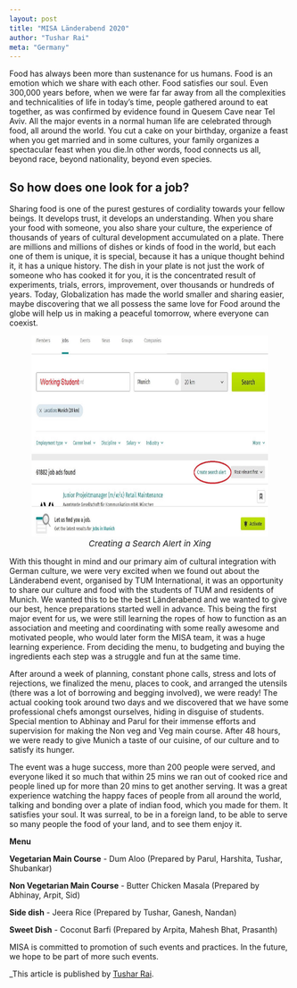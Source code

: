 ```yaml
---
layout: post
title: "MISA Länderabend 2020"
author: "Tushar Rai"
meta: "Germany"
---
```


Food has always been more than sustenance for us humans. Food is an emotion which we share with each other. Food satisfies our soul. Even 300,000 years before, when we were far far away from all the complexities and technicalities of life in today’s time, people gathered around to eat together, as was confirmed by evidence found in Quesem Cave near Tel Aviv. All the major events in a normal human life are celebrated through food, all around the world. You cut a cake on your birthday, organize a feast when you get married and in some cultures, your family organizes a spectacular feast when you die.In other words, food connects us all, beyond race, beyond nationality, beyond even species.

## So how does one look for a job?

Sharing food is one of the purest gestures of cordiality towards your fellow beings. It develops trust, it develops an understanding. When you share your food with someone, you also share your culture, the experience of thousands of years of cultural development accumulated on a plate. There are millions and millions of dishes or kinds of food in the world, but each one of them is unique, it is special, because it has a unique thought behind it, it has a unique history. The dish in your plate is not just the work of someone who has cooked it for you, it is the concentrated result of experiments, trials, errors, improvement, over thousands or hundreds of years. Today, Globalization has made the world smaller and sharing easier, maybe discovering that we all possess the same love for Food around the globe will help us in making a peaceful tomorrow, where everyone can coexist.

<figure align="center">
<img src="/img/blog_img/de_jobs1.jpg" width="780" height="360" alt="sine_wave">
<figcaption align="center" style="font-size:15px" ><em> Creating a Search Alert in Xing </em></figcaption>
</figure>

With this thought in mind and our primary aim of cultural integration with German culture, we were very excited when we found out about the Länderabend event, organised by TUM International, it was an opportunity to share our culture and food with the students of TUM and residents of Munich. We wanted this to be the best Länderabend and we wanted to give our best, hence preparations started well in advance. This being the first major event for us, we were still learning the ropes of how to function as an association and meeting and coordinating with some really awesome and motivated people, who would later form the MISA team, it was a huge learning experience. From deciding the menu, to budgeting and buying the ingredients each step was a struggle and fun at the same time.

After around a week of planning, constant phone calls, stress and lots of rejections, we finalized the menu, places to cook, and arranged the utensils (there was a lot of borrowing and begging involved), we were ready! The actual cooking took around two days and we discovered that we have some professional chefs amongst ourselves, hiding in disguise of students. Special mention to Abhinay and Parul for their immense efforts and supervision for making the Non veg and Veg main course. After 48 hours, we were ready to give Munich a taste of our cuisine, of our culture and to satisfy its hunger.

The event was a huge success, more than 200 people were served, and everyone liked it so much that within 25 mins we ran out of cooked rice and people lined up for more than 20 mins to get another serving. It was a great experience watching the happy faces of people from all around the world, talking and bonding over a plate of indian food, which you made for them. It satisfies your soul. It was surreal, to be in a foreign land, to be able to serve so many people the food of your land, and to see them enjoy it. 

**Menu** 

**Vegetarian Main Course** - Dum Aloo (Prepared by Parul, Harshita, Tushar, Shubankar)

**Non Vegetarian Main Course** - Butter Chicken Masala (Prepared by Abhinay, Arpit, Sid)

**Side dish** - Jeera Rice (Prepared by Tushar, Ganesh, Nandan)

**Sweet Dish** - Coconut Barfi (Prepared by Arpita, Mahesh Bhat, Prasanth)

MISA is committed to promotion of such events and practices. In the future, we hope to be part of more such events.

_This article is published by [Tushar Rai](https://www.linkedin.com/in/tushar-rai-38867788/).